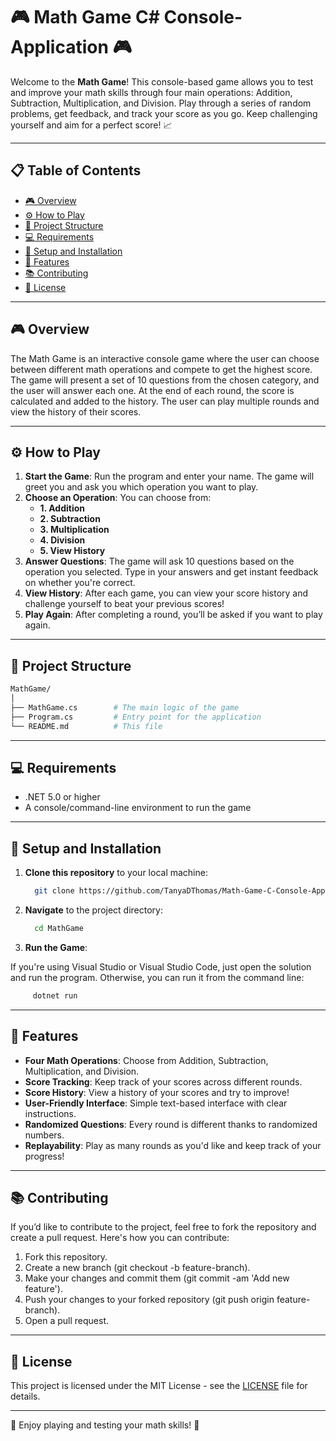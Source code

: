 # 🎮 Math Game C# Console-Application 🎮

Welcome to the **Math Game**! This console-based game allows you to test and improve your math skills through four main operations: Addition, Subtraction, Multiplication, and Division. Play through a series of random problems, get feedback, and track your score as you go. Keep challenging yourself and aim for a perfect score! 📈


---


## 📋 Table of Contents

- [🎮 Overview](#-overview)
- [⚙️ How to Play](#-how-to-play)
- [📂 Project Structure](#-project-structure)
- [💻 Requirements](#-requirements)
- [🔧 Setup and Installation](#-setup-and-installation)
- [🎯 Features](#-features)
- [📚 Contributing](#-contributing)
- [📑 License](#-license)


---


## 🎮 Overview

The Math Game is an interactive console game where the user can choose between different math operations and compete to get the highest score. The game will present a set of 10 questions from the chosen category, and the user will answer each one. At the end of each round, the score is calculated and added to the history. The user can play multiple rounds and view the history of their scores.


---


## ⚙️ How to Play

1. **Start the Game**: Run the program and enter your name. The game will greet you and ask you which operation you want to play.
2. **Choose an Operation**: You can choose from:
   - **1. Addition**
   - **2. Subtraction**
   - **3. Multiplication**
   - **4. Division**
   - **5. View History**
3. **Answer Questions**: The game will ask 10 questions based on the operation you selected. Type in your answers and get instant feedback on whether you're correct.
4. **View History**: After each game, you can view your score history and challenge yourself to beat your previous scores!
5. **Play Again**: After completing a round, you’ll be asked if you want to play again.


---


## 📂 Project Structure

  ```bash
  MathGame/
  │
  ├── MathGame.cs        # The main logic of the game
  ├── Program.cs         # Entry point for the application
  └── README.md          # This file
  ```

---


## 💻 Requirements

- .NET 5.0 or higher
- A console/command-line environment to run the game


---


## 🔧 Setup and Installation

1. **Clone this repository** to your local machine:

   ```bash
     git clone https://github.com/TanyaDThomas/Math-Game-C-Console-Application.git
    ``` 
2. **Navigate** to the project directory:

    ```bash
      cd MathGame
    ```
3. **Run the Game**:

If you're using Visual Studio or Visual Studio Code, just open the solution and run the program. Otherwise, you can run it from the command line:

   ```bash
        dotnet run
   ```

---


## 🎯 Features

- **Four Math Operations**: Choose from Addition, Subtraction, Multiplication, and Division.
- **Score Tracking**: Keep track of your scores across different rounds.
- **Score History**: View a history of your scores and try to improve!
- **User-Friendly Interface**: Simple text-based interface with clear instructions.
- **Randomized Questions**: Every round is different thanks to randomized numbers.
- **Replayability**: Play as many rounds as you'd like and keep track of your progress!


---


## 📚 Contributing
If you’d like to contribute to the project, feel free to fork the repository and create a pull request. Here's how you can contribute:

1. Fork this repository.
2. Create a new branch (git checkout -b feature-branch).
3. Make your changes and commit them (git commit -am 'Add new feature').
4. Push your changes to your forked repository (git push origin feature-branch).
5. Open a pull request.


---


## 📑 License
This project is licensed under the MIT License - see the [LICENSE](LICENSE) file for details.


---


🎉 Enjoy playing and testing your math skills! 🎉

